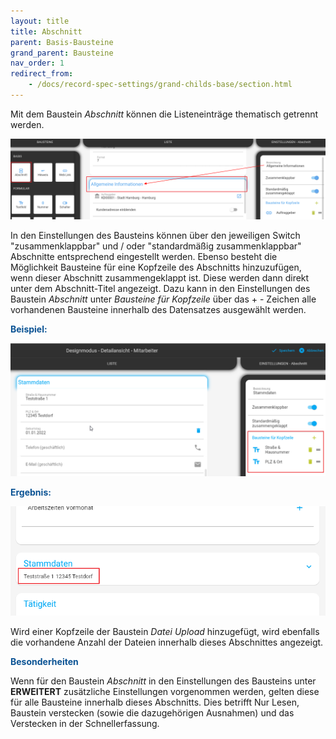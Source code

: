 ```yaml
---
layout: title
title: Abschnitt
parent: Basis-Bausteine
grand_parent: Bausteine
nav_order: 1
redirect_from:
    - /docs/record-spec-settings/grand-childs-base/section.html
---
```


Mit dem Baustein _Abschnitt_ können die Listeneinträge thematisch getrennt werden.

![section](\old_assets\record-spec-settings\1section.png 'section')

In den Einstellungen des Bausteins können über den jeweiligen Switch "zusammenklappbar" und / oder "standardmäßig zusammenklappbar" Abschnitte entsprechend eingestellt werden.
Ebenso besteht die Möglichkeit Bausteine für eine Kopfzeile des Abschnitts hinzuzufügen, wenn dieser Abschnitt zusammengeklappt ist. Diese werden dann direkt unter dem Abschnitt-Titel angezeigt.
Dazu kann in den Einstellungen des Baustein _Abschnitt_ unter _Bausteine für Kopfzeile_ über das + - Zeichen
alle vorhandenen Bausteine innerhalb des Datensatzes ausgewählt werden.

<span style="color:#0b5394">**Beispiel:**</span>

![section create headline](\old_assets\record-spec-settings\section_create_headline.png 'section create headline')

<span style="color:#0b5394">**Ergebnis:**</span>

![section create headline2](\old_assets\record-spec-settings\section_create_headline2.png 'section create headline')

Wird einer Kopfzeile der Baustein _Datei Upload_ hinzugefügt, wird ebenfalls die vorhandene Anzahl der Dateien innerhalb dieses Abschnittes angezeigt.

<span style="color:#0b5394">**Besonderheiten**</span>

Wenn für den Baustein _Abschnitt_ in den Einstellungen des Bausteins unter **ERWEITERT** zusätzliche Einstellungen
vorgenommen werden, gelten diese für alle Bausteine innerhalb dieses Abschnitts. Dies betrifft Nur Lesen, Baustein
verstecken (sowie die dazugehörigen Ausnahmen) und das Verstecken in der Schnellerfassung.
